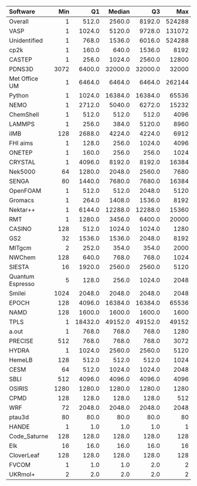 | Software         |   Min |      Q1 |   Median |      Q3 |    Max |    Jobs |   PercentUse |
|:-----------------|------:|--------:|---------:|--------:|-------:|--------:|-------------:|
| Overall          |     1 |   512.0 |   2560.0 |  8192.0 | 524288 | 1899000 |        100.0 |
| VASP             |     1 |  1024.0 |   5120.0 |  9728.0 | 131072 |  672066 |         41.8 |
| Unidentified     |     1 |   768.0 |   1536.0 |  6016.0 | 524288 |  599546 |         16.2 |
| cp2k             |     1 |   160.0 |    640.0 |  1536.0 |   8192 |   13099 |          6.6 |
| CASTEP           |     1 |   256.0 |   1024.0 |  2560.0 |  12800 |  553684 |          4.5 |
| PDNS3D           |  3072 |  6400.0 |  32000.0 | 32000.0 |  32000 |      61 |          4.1 |
| Met Office UM    |     1 |  6464.0 |   6464.0 |  6464.0 | 262144 |    4194 |          3.4 |
| Python           |     1 |  1024.0 |  16384.0 | 16384.0 |  65536 |    6201 |          2.7 |
| NEMO             |     1 |  2712.0 |   5040.0 |  6272.0 |  15232 |    5598 |          2.3 |
| ChemShell        |     1 |   512.0 |    512.0 |   512.0 |   4096 |     819 |          2.1 |
| LAMMPS           |     1 |   256.0 |    384.0 |  5120.0 |   8960 |    2369 |          2.1 |
| iIMB             |   128 |  2688.0 |   4224.0 |  4224.0 |   6912 |     234 |          1.5 |
| FHI aims         |     1 |   128.0 |    256.0 |  1024.0 |   4096 |   18665 |          1.4 |
| ONETEP           |     1 |   160.0 |    256.0 |   256.0 |   1024 |    2769 |          1.3 |
| CRYSTAL          |     1 |  4096.0 |   8192.0 |  8192.0 |  16384 |     281 |          1.2 |
| Nek5000          |    64 |  1280.0 |   2048.0 |  2560.0 |   7680 |     218 |          1.2 |
| SENGA            |    80 |  1440.0 |   7680.0 |  7680.0 |  16384 |      92 |          1.2 |
| OpenFOAM         |     1 |   512.0 |    512.0 |  2048.0 |   5120 |     827 |          1.1 |
| Gromacs          |     1 |   264.0 |   1408.0 |  1536.0 |   8192 |    5259 |          1.1 |
| Nektar++         |     1 |  6144.0 |  12288.0 | 12288.0 |  15360 |     134 |          0.9 |
| RMT              |     1 |  1280.0 |   3456.0 |  6400.0 |  20000 |     644 |          0.9 |
| CASINO           |   128 |   512.0 |   1024.0 |  1024.0 |   1280 |     248 |          0.6 |
| GS2              |    32 |  1536.0 |   1536.0 |  2048.0 |   8192 |    2006 |          0.3 |
| MITgcm           |     2 |   252.0 |    354.0 |   354.0 |   2000 |    6193 |          0.2 |
| NWChem           |   128 |   640.0 |    768.0 |   768.0 |   1024 |     295 |          0.2 |
| SIESTA           |    16 |  1920.0 |   2560.0 |  2560.0 |   5120 |      41 |          0.2 |
| Quantum Espresso |     5 |   128.0 |    256.0 |  1024.0 |   2048 |    1854 |          0.2 |
| Smilei           |  1024 |  2048.0 |   2048.0 |  2048.0 |   2048 |      95 |          0.1 |
| EPOCH            |   128 |  4096.0 |  16384.0 | 16384.0 |  65536 |     474 |          0.1 |
| NAMD             |   128 |  1600.0 |   1600.0 |  1600.0 |   1600 |      70 |          0.1 |
| TPLS             |     1 | 18432.0 |  49152.0 | 49152.0 |  49152 |      71 |          0.1 |
| a.out            |     1 |   768.0 |    768.0 |   768.0 |   1280 |     429 |          0.1 |
| PRECISE          |   512 |   768.0 |    768.0 |   768.0 |   3072 |      28 |          0.1 |
| HYDRA            |     1 |  1024.0 |   2560.0 |  2560.0 |   5120 |      74 |          0.1 |
| HemeLB           |   128 |   512.0 |    512.0 |   512.0 |   1024 |      52 |          0.0 |
| CESM             |    64 |   512.0 |   1024.0 |  1024.0 |   2048 |     114 |          0.0 |
| SBLI             |   512 |  4096.0 |   4096.0 |  4096.0 |   4096 |      21 |          0.0 |
| OSIRIS           |  1280 |  1280.0 |   1280.0 |  1280.0 |   1280 |       3 |          0.0 |
| CPMD             |   128 |   128.0 |    128.0 |   128.0 |    512 |      94 |          0.0 |
| WRF              |    72 |  2048.0 |   2048.0 |  2048.0 |   2048 |      41 |          0.0 |
| ptau3d           |    80 |    80.0 |     80.0 |    80.0 |     80 |       2 |          0.0 |
| HANDE            |     1 |     1.0 |      1.0 |     1.0 |      1 |      19 |          0.0 |
| Code_Saturne     |   128 |   128.0 |    128.0 |   128.0 |    128 |       7 |          0.0 |
| Elk              |    16 |    16.0 |     16.0 |    16.0 |     16 |       1 |          0.0 |
| CloverLeaf       |   128 |   128.0 |    128.0 |   128.0 |    128 |       1 |          0.0 |
| FVCOM            |     1 |     1.0 |      1.0 |     2.0 |      2 |       6 |          0.0 |
| UKRmol+          |     2 |     2.0 |      2.0 |     2.0 |      2 |       1 |          0.0 |